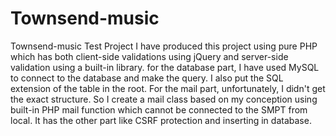 # Townsend-music
Townsend-music Test Project
I have produced this project using pure PHP which has both client-side validations using jQuery and server-side validation using a built-in library. for the database part, I have used MySQL to connect to the database and make the query. I also put the SQL extension of the table in the root.
For the mail part, unfortunately, I didn't get the exact structure. So I create a mail class based on my conception using built-in PHP mail function which cannot be connected to the SMPT from local. It has the other part like CSRF protection and inserting in database.

